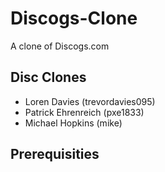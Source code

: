 # Discogs-Clone
A clone of Discogs.com

## Disc Clones

- Loren Davies (trevordavies095)
- Patrick Ehrenreich (pxe1833)
- Michael Hopkins (mike)

## Prerequisities

